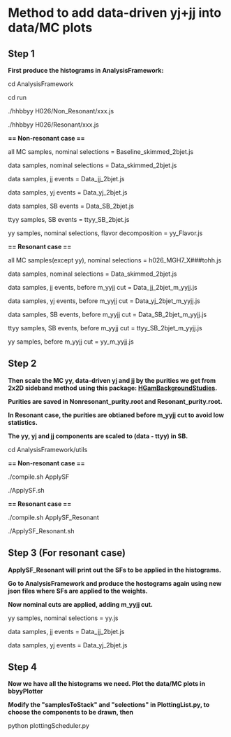 # Method to add data-driven yj+jj into data/MC plots

## Step 1 

**First produce the histograms in AnalysisFramework:**

cd AnalysisFramework

cd run

./hhbbyy H026/Non_Resonant/xxx.js

./hhbbyy H026/Resonant/xxx.js


**== Non-resonant case ==**

all MC samples, nominal selections = Baseline_skimmed_2bjet.js

data samples, nominal selections = Data_skimmed_2bjet.js

data samples, jj events = Data_jj_2bjet.js

data samples, yj events = Data_yj_2bjet.js

data samples, SB events = Data_SB_2bjet.js

ttyy samples, SB events = ttyy_SB_2bjet.js

yy samples, nominal selections, flavor decomposition = yy_Flavor.js



**== Resonant case ==**

all MC samples(except yy), nominal selections = h026_MGH7_X###tohh.js

data samples, nominal selections = Data_skimmed_2bjet.js

data samples, jj events, before m_yyjj cut = Data_jj_2bjet_m_yyjj.js

data samples, yj events, before m_yyjj cut = Data_yj_2bjet_m_yyjj.js

data samples, SB events, before m_yyjj cut = Data_SB_2bjet_m_yyjj.js

ttyy samples, SB events, before m_yyjj cut = ttyy_SB_2bjet_m_yyjj.js

yy samples, before m_yyjj cut = yy_m_yyjj.js



## Step 2

**Then scale the MC yy, data-driven yj and jj by the purities we get from 2x2D sideband method using this package: [HGamBackgroundStudies](https://gitlab.cern.ch/zijia/bbyy_bkg_2x2d/-/tree/master/source/HGamCore/HGamBackgroundStudies).**

**Purities are saved in Nonresonant_purity.root and Resonant_purity.root.**

**In Resonant case, the purities are obtianed before m_yyjj cut to avoid low statistics.**

**The yy, yj and jj components are scaled to (data - ttyy) in SB.**

cd AnalysisFramework/utils

**== Non-resonant case ==**

./compile.sh ApplySF 

./ApplySF.sh



**== Resonant case ==**

./compile.sh ApplySF_Resonant

./ApplySF_Resonant.sh



## Step 3 (For resonant case)

**ApplySF_Resonant will print out the SFs to be applied in the histograms.**

**Go to AnalysisFramework and produce the hostograms again using new json files where SFs are applied to the weights.**

**Now nominal cuts are applied, adding m_yyjj cut.**

yy samples, nominal selections = yy.js

data samples, jj events = Data_jj_2bjet.js

data samples, yj events = Data_yj_2bjet.js



## Step 4

**Now we have all the histograms we need. Plot the data/MC plots in bbyyPlotter**

**Modify the "samplesToStack" and "selections" in PlottingList.py, to choose the components to be drawn, then**

python plottingScheduler.py
